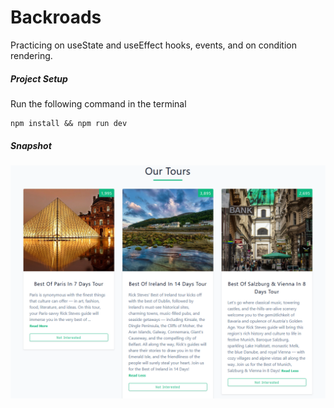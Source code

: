 # Backroads

Practicing on useState and useEffect hooks, events, and on condition rendering.

##### Project Setup

Run the following command in the terminal

```
npm install && npm run dev
```

##### Snapshot

![Screenshot](screenshot.png)
